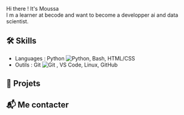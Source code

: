 Hi there ! It's Moussa <br>
I m a learner at becode and want to become a developper ai and data scientist. <br>

## 🛠 Skills

- Languages : Python ![Python](https://img.shields.io/badge/Python-3670A0?style=for-the-badge&logo=python&logoColor=ffdd54), Bash, HTML/CSS
- Outils : Git ![Git](https://img.shields.io/badge/Git-F05032?style=for-the-badge&logo=git&logoColor=white) , VS Code, Linux, GitHub

## 💼 Projets


## 📬 Me contacter


